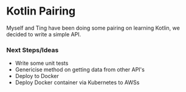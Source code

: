 # Kotlin Pairing
Myself and Ting have been doing some pairing on learning Kotlin, we decided to write a simple API.

### Next Steps/Ideas
- Write some unit tests
- Genericise method on getting data from other API's
- Deploy to Docker
- Deploy Docker container via Kubernetes to AWSs
